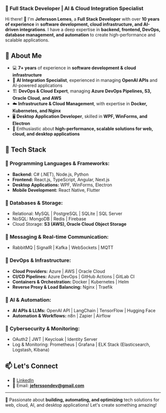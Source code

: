 ### 🚀 Full Stack Developer | AI & Cloud Integration Specialist  

Hi there! 👋 I'm **Jefersson Lemes**, a **Full Stack Developer** with over **10 years of experience** in **software development, cloud infrastructure, and AI-driven integrations**. I have a deep expertise in **backend, frontend, DevOps, database management, and automation** to create high-performance and scalable applications.  

## 🔹 About Me  
- 💻 **7+ years** of experience in **software development & cloud infrastructure**  
- 🤖 **AI Integration Specialist**, experienced in managing **OpenAI APIs** and AI-powered applications  
- 🏗️ **DevOps & Cloud Expert**, managing **Azure DevOps Pipelines, S3, Oracle Cloud, and AWS**  
- ☁️ **Infrastructure & Cloud Management**, with expertise in **Docker, Kubernetes, and Nginx**  
- 🖥️ **Desktop Application Developer**, skilled in **WPF, WinForms, and Electron**  
- 🚀 Enthusiastic about **high-performance, scalable solutions for web, cloud, and desktop applications**  

## 🔧 Tech Stack  
### 🔹 **Programming Languages & Frameworks:**  
- **Backend:** C# (.NET), Node.js, Python  
- **Frontend:** React.js, TypeScript, Angular, Next.js  
- **Desktop Applications:** WPF, WinForms, Electron  
- **Mobile Development:** React Native, Flutter  

### 🔹 **Databases & Storage:**  
- Relational: MySQL | PostgreSQL | SQLite | SQL Server  
- NoSQL: MongoDB | Redis | Firebase  
- Cloud Storage: **S3 (AWS), Oracle Cloud Object Storage**  

### 🔹 **Messaging & Real-time Communication:**  
- RabbitMQ | SignalR | Kafka | WebSockets | MQTT  

### 🔹 **DevOps & Infrastructure:**  
- **Cloud Providers:** Azure | AWS | Oracle Cloud  
- **CI/CD Pipelines:** Azure DevOps | GitHub Actions | GitLab CI  
- **Containers & Orchestration:** Docker | Kubernetes | Helm  
- **Reverse Proxy & Load Balancing:** Nginx | Traefik  

### 🔹 **AI & Automation:**  
- **AI APIs & LLMs:** OpenAI API | LangChain | TensorFlow | Hugging Face  
- **Automation & Workflows:** n8n | Zapier | Airflow  

### 🔹 **Cybersecurity & Monitoring:**  
- OAuth2 | JWT | Keycloak | Identity Server  
- Log & Monitoring: Prometheus | Grafana | ELK Stack (Elasticsearch, Logstash, Kibana)  

## 📫 Let's Connect  
- 🔗 [LinkedIn](https://www.linkedin.com/in/jefersson-lemes)  
- 📧 Email: **jeferssondev@gmail.com**

---

🚀 Passionate about **building, automating, and optimizing** tech solutions for web, cloud, AI, and desktop applications! Let's create something amazing!  
